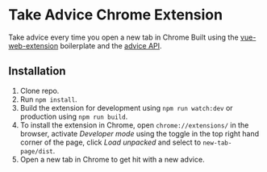 # Take Advice Chrome Extension

Take advice every time you open a new tab in Chrome
Built using the [vue-web-extension](https://github.com/Kocal/vue-web-extension) boilerplate and the [advice API](https://api.adviceslip.com/advice).

## Installation

1. Clone repo.
2. Run `npm install`.
3. Build the extension for development using `npm run watch:dev` or production using `npm run build`.
4. To install the extension in Chrome, open `chrome://extensions/` in the browser, activate _Developer mode_ using the toggle in the top right hand corner of the page, click _Load unpacked_ and select to `new-tab-page/dist`.
5. Open a new tab in Chrome to get hit with a new advice.



